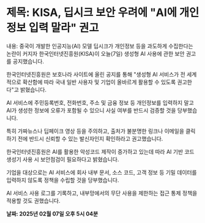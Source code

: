 # **제목: KISA, 딥시크 보안 우려에 "AI에 개인정보 입력 말라" 권고**

  내용: 중국이 개발한 인공지능(AI) 모델 딥시크가 개인정보 등을 과도하게 수집한다는 논란이 커지자 한국인터넷진흥원(KISA)이 오늘(7일) 생성형 AI 사용에 관한 보안 권고를 공지했습니다.

한국인터넷진흥원은 보호나라 사이트에 올린 공지를 통해 "생성형 AI 서비스가 전 세계적으로 확산함에 따라 국내 일반 사용자 및 기업이 올바르게 활용할 수 있도록 권고한다"고 밝혔습니다.

AI 서비스에 주민등록번호, 전화번호, 주소 및 금융 정보 등 개인정보를 입력하지 말고 AI가 생성한 정보에 오류가 포함될 수 있으니 사실 여부를 반드시 검증할 것을 당부했습니다.

특히 가짜뉴스나 딥페이크 영상 등을 주의하고, 출처가 불분명한 링크나 이메일을 클릭하기 전에 반드시 신뢰할 수 있는 발신자인지 확인하라고 권고했습니다.

한국인터넷진흥원은 AI를 활용한 악성코드 제작이 증가하고 있는데 따라 AI 기반 코드 생성기 사용 시 보안점검이 필요하다고 밝혔습니다.

기업을 대상으로는 AI 서비스에 회사 내부 문서, 소스 코드, 고객 정보 등 기밀 데이터를 입력하지 않도록 정책을 수립할 것을 당부했습니다.

AI 서비스 사용 로그를 기록하고, 내부망에서의 무단 사용을 제한하는 접근 통제 정책을 적용할 것도 권했습니다.

  **날짜: 2025년 02월 07일 오후 5시 04분**